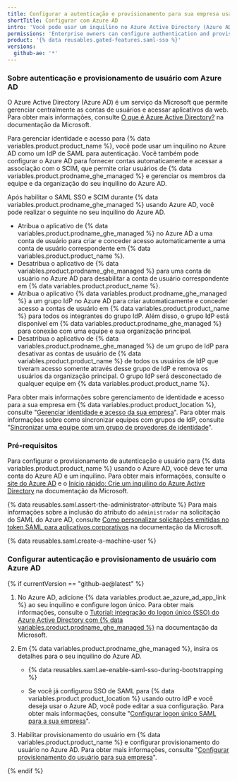 ```yaml
---
title: Configurar a autenticação e provisionamento para sua empresa usando o Azure AD
shortTitle: Configurar com Azure AD
intro: 'Você pode usar um inquilino no Azure Active Directory (Azure AD) como um provedor de identidade (IdP) para gerenciar centralizadamente autenticação e provisionamento de usuário para {% data variables.product.product_location %}.'
permissions: 'Enterprise owners can configure authentication and provisioning for an enterprise on {% data variables.product.product_name %}.'
product: '{% data reusables.gated-features.saml-sso %}'
versions:
  github-ae: '*'
---
```


### Sobre autenticação e provisionamento de usuário com Azure AD

O Azure Active Directory (Azure AD) é um serviço da Microsoft que permite gerenciar centralmente as contas de usuários e acessar aplicativos da web. Para obter mais informações, consulte [O que é Azure Active Directory?](https://docs.microsoft.com/azure/active-directory/fundamentals/active-directory-whatis) na documentação da Microsoft.

Para gerenciar identidade e acesso para {% data variables.product.product_name %}, você pode usar um inquilino no Azure AD como um IdP de SAML para autenticação. Você também pode configurar o Azure AD para fornecer contas automaticamente e acessar a associação com o SCIM, que permite criar usuários de {% data variables.product.prodname_ghe_managed %} e gerenciar os membros da equipe e da organização do seu inquilino do Azure AD.

Após habilitar o SAML SSO e SCIM durante {% data variables.product.prodname_ghe_managed %} usando Azure AD, você pode realizar o seguinte no seu inquilino do Azure AD.

* Atribua o aplicativo de {% data variables.product.prodname_ghe_managed %} no Azure AD a uma conta de usuário para criar e conceder acesso automaticamente a uma conta de usuário correspondente em {% data variables.product.product_name %}.
* Desatribua o aplicativo de {% data variables.product.prodname_ghe_managed %} para uma conta de usuário no Azure AD para desabilitar a conta de usuário correspondente em {% data variables.product.product_name %}.
* Atribua o aplicativo {% data variables.product.prodname_ghe_managed %} a um grupo IdP no Azure AD para criar automaticamente e conceder acesso a contas de usuário em {% data variables.product.product_name %} para todos os integrantes do grupo IdP. Além disso, o grupo IdP está disponível em {% data variables.product.prodname_ghe_managed %} para conexão com uma equipe e sua organização principal.
* Desatribua o aplicativo de {% data variables.product.prodname_ghe_managed %} de um grupo de IdP para desativar as contas de usuário de {% data variables.product.product_name %} de todos os usuários de IdP que tiveram acesso somente através desse grupo de IdP e remova os usuários da organização principal. O grupo IdP será desconectado de qualquer equipe em {% data variables.product.product_name %}.

Para obter mais informações sobre gerenciamento de identidade e acesso para a sua empresa em {% data variables.product.product_location %}, consulte "[Gerenciar identidade e acesso da sua empresa](/admin/authentication/managing-identity-and-access-for-your-enterprise)". Para obter mais informações sobre como sincronizar equipes com grupos de IdP, consulte "[Sincronizar uma equipe com um grupo de provedores de identidade](/organizations/organizing-members-into-teams/synchronizing-a-team-with-an-identity-provider-group)".

### Pré-requisitos

Para configurar o provisionamento de autenticação e usuário para {% data variables.product.product_name %} usando o Azure AD, você deve ter uma conta do Azure AD e um inquilino. Para obter mais informações, consulte o [site do Azure AD](https://azure.microsoft.com/free/active-directory) e o [Início rápido: Crie um inquilino do Azure Active Directory](https://docs.microsoft.com/azure/active-directory/develop/quickstart-create-new-tenant) na documentação da Microsoft.

{% data reusables.saml.assert-the-administrator-attribute %} Para mais informações sobre a inclusão do atributo do `administrador` na solicitação do SAML do Azure AD, consulte [Como personalizar solicitações emitidas no token SAML para aplicativos corporativos](https://docs.microsoft.com/azure/active-directory/develop/active-directory-saml-claims-customization) na documentação da Microsoft.

{% data reusables.saml.create-a-machine-user %}

### Configurar autenticação e provisionamento de usuário com Azure AD

{% if currentVersion == "github-ae@latest" %}

1. No Azure AD, adicione {% data variables.product.ae_azure_ad_app_link %} ao seu inquilino e configure logon único. Para obter mais informações, consulte o [Tutorial: integração do logon único (SSO) do Azure Active Directory com {% data variables.product.prodname_ghe_managed %}](https://docs.microsoft.com/azure/active-directory/saas-apps/github-ae-tutorial) na documentação da Microsoft.

1. Em {% data variables.product.prodname_ghe_managed %}, insira os detalhes para o seu inquilino do Azure AD.

    - {% data reusables.saml.ae-enable-saml-sso-during-bootstrapping %}

    - Se você já configurou SSO de SAML para {% data variables.product.product_location %} usando outro IdP e você deseja usar o Azure AD, você pode editar a sua configuração. Para obter mais informações, consulte "[Configurar logon único SAML para a sua empresa](/admin/authentication/configuring-saml-single-sign-on-for-your-enterprise#editing-the-saml-sso-configuration)".

1. Habilitar provisionamento do usuário em {% data variables.product.product_name %} e configurar provisionamento do usuário no Azure AD. Para obter mais informações, consulte "[Configurar provisionamento do usuário para sua empresa](/admin/authentication/configuring-user-provisioning-for-your-enterprise#enabling-user-provisioning-for-your-enterprise)".

{% endif %}
